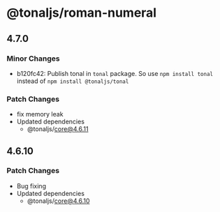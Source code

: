 # @tonaljs/roman-numeral

## 4.7.0

### Minor Changes

- b120fc42: Publish tonal in `tonal` package. So use `npm install tonal` instead of `npm install @tonaljs/tonal`

### Patch Changes

- fix memory leak
- Updated dependencies
  - @tonaljs/core@4.6.11

## 4.6.10

### Patch Changes

- Bug fixing
- Updated dependencies
  - @tonaljs/core@4.6.10
